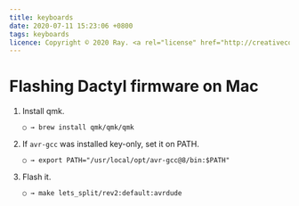 ```yaml
---
title: keyboards
date: 2020-07-11 15:23:06 +0800
tags: keyboards
licence: Copyright © 2020 Ray. <a rel="license" href="http://creativecommons.org/licenses/by/4.0/"><img alt="Creative Commons Attribution 4.0 International License" src="https://i.creativecommons.org/l/by/4.0/80x15.png" /></a>
---
```


# Flashing Dactyl firmware on Mac

1. Install qmk.

   ```console
   ○ → brew install qmk/qmk/qmk
   ```

2. If `avr-gcc` was installed key-only, set it on PATH.

   ```console
   ○ → export PATH="/usr/local/opt/avr-gcc@8/bin:$PATH"
   ```

3. Flash it.

   ```console
   ○ → make lets_split/rev2:default:avrdude 
   ```
